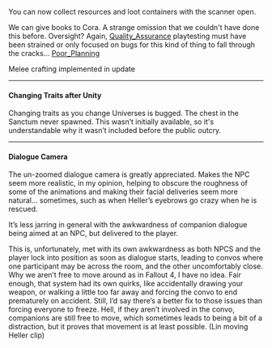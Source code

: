 
You can now collect resources and loot containers with the scanner open.

We can give books to Cora. A strange omission that we couldn't have done this before. Oversight? Again, [Quality_Assurance](Development/Quality_Assurance.md) playtesting must have been strained or only focused on bugs for this kind of thing to fall through the cracks... [Poor_Planning](Development/Poor_Planning.md)

Melee crafting implemented in update

---
#### Changing Traits after Unity
Changing traits as you change Universes is bugged. The chest in the Sanctum never spawned. This wasn’t initially available, so it's understandable why it wasn’t included before the public outcry. 

---
#### Dialogue Camera
The un-zoomed dialogue camera is greatly appreciated. Makes the NPC seem more realistic, in my opinion, helping to obscure the roughness of some of the animations and making their facial deliveries seem more natural… sometimes, such as when Heller’s eyebrows go crazy when he is rescued.

It’s less jarring in general with the awkwardness of companion dialogue being aimed at an NPC, but delivered to the player. 

This is, unfortunately, met with its own awkwardness as both NPCS and the player lock into position as soon as dialogue starts, leading to convos where one participant may be across the room, and the other uncomfortably close. Why we aren’t free to move around as in Fallout 4, I have no idea. Fair enough, that system had its own quirks, like accidentally drawing your weapon, or walking a little too far away and forcing the convo to end prematurely on accident. Still, I’d say there’s a better fix to those issues than forcing everyone to freeze. Hell, if they aren’t involved in the convo, companions are still free to move, which sometimes leads to being a bit of a distraction, but it proves that movement is at least possible. (Lin moving Heller clip)
